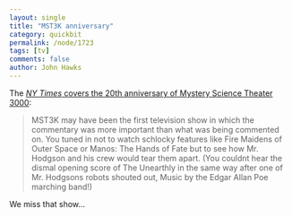 ```yaml
---
layout: single 
title: "MST3K anniversary" 
category: quickbit
permalink: /node/1723
tags: [tv] 
comments: false 
author: John Hawks 
---
```


The <a href="http://www.nytimes.com/2008/11/09/arts/television/09dave.html"><i>NY Times</i> covers the 20th anniversary of Mystery Science Theater 3000</a>: 

<blockquote>MST3K may have been the first television show in which the commentary was more important than what was being commented on. You tuned in not to watch schlocky features like Fire Maidens of Outer Space or Manos: The Hands of Fate but to see how Mr. Hodgson and his crew would tear them apart. (You couldnt hear the dismal opening score of The Unearthly in the same way after one of Mr. Hodgsons robots shouted out, Music by the Edgar Allan Poe marching band!)</blockquote>

We miss that show...

